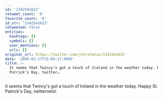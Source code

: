 ```yaml
---
id: '1342541613'
retweet_count: '0'
favorite_count: '0'
id_str: '1342541613'
retweeted: false
entities:
  hashtags: []
  symbols: []
  user_mentions: []
  urls: []
original_url: https://twitter.com/jth/status/1342541613
date: '2009-03-17T15:09:17.000Z'
title: >-
  It seems that Twincy's got a touch of Ireland in the weather today. Happy St.
  Patrick's Day, twitter…
---
```


It seems that Twincy's got a touch of Ireland in the weather today. Happy St. Patrick's Day, twitternets!